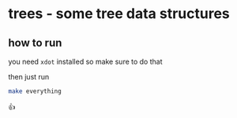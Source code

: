 # trees - some tree data structures

## how to run

you need `xdot` installed so make sure to do that

then just run

```bash
make everything
```

:thumbsup:
